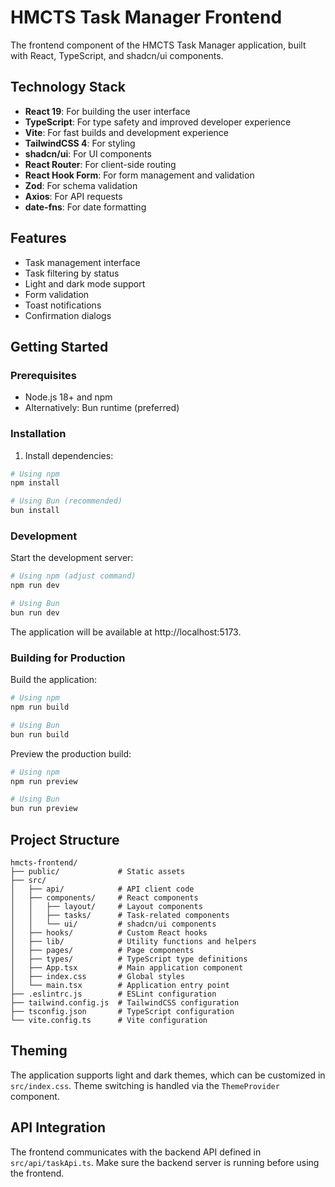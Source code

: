 # HMCTS Task Manager Frontend

The frontend component of the HMCTS Task Manager application, built with React, TypeScript, and shadcn/ui components.

## Technology Stack

- **React 19**: For building the user interface
- **TypeScript**: For type safety and improved developer experience
- **Vite**: For fast builds and development experience
- **TailwindCSS 4**: For styling
- **shadcn/ui**: For UI components
- **React Router**: For client-side routing
- **React Hook Form**: For form management and validation
- **Zod**: For schema validation
- **Axios**: For API requests
- **date-fns**: For date formatting

## Features

- Task management interface
- Task filtering by status
- Light and dark mode support
- Form validation
- Toast notifications
- Confirmation dialogs

## Getting Started

### Prerequisites

- Node.js 18+ and npm
- Alternatively: Bun runtime (preferred)

### Installation

1. Install dependencies:

```bash
# Using npm
npm install

# Using Bun (recommended)
bun install
```

### Development

Start the development server:

```bash
# Using npm (adjust command)
npm run dev

# Using Bun
bun run dev
```

The application will be available at http://localhost:5173.

### Building for Production

Build the application:

```bash
# Using npm
npm run build

# Using Bun
bun run build
```

Preview the production build:

```bash
# Using npm
npm run preview

# Using Bun
bun run preview
```

## Project Structure

```
hmcts-frontend/
├── public/             # Static assets
├── src/
│   ├── api/            # API client code
│   ├── components/     # React components
│   │   ├── layout/     # Layout components
│   │   ├── tasks/      # Task-related components
│   │   └── ui/         # shadcn/ui components
│   ├── hooks/          # Custom React hooks
│   ├── lib/            # Utility functions and helpers
│   ├── pages/          # Page components
│   ├── types/          # TypeScript type definitions
│   ├── App.tsx         # Main application component
│   ├── index.css       # Global styles
│   └── main.tsx        # Application entry point
├── .eslintrc.js        # ESLint configuration
├── tailwind.config.js  # TailwindCSS configuration
├── tsconfig.json       # TypeScript configuration
└── vite.config.ts      # Vite configuration
```

## Theming

The application supports light and dark themes, which can be customized in `src/index.css`. Theme switching is handled via the `ThemeProvider` component.

## API Integration

The frontend communicates with the backend API defined in `src/api/taskApi.ts`. Make sure the backend server is running before using the frontend.
